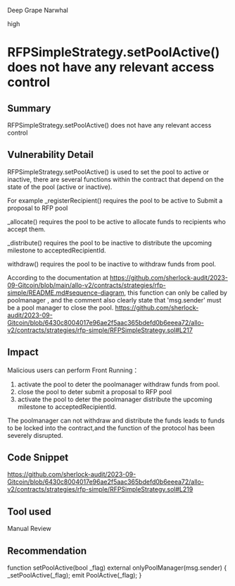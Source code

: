 Deep Grape Narwhal

high

# RFPSimpleStrategy.setPoolActive() does not have any relevant access control
## Summary
 RFPSimpleStrategy.setPoolActive() does not have any relevant access control 

## Vulnerability Detail
RFPSimpleStrategy.setPoolActive()  is used to set the pool to active or inactive,  there are several functions within the contract that depend on the state of the pool (active or inactive).

For example 
_registerRecipient()   requires the pool to be active to Submit a proposal to RFP pool

 _allocate()   requires the pool to be active to allocate funds to recipients who accept them.

 _distribute()  requires the pool to be inactive to distribute the upcoming milestone to acceptedRecipientId.

withdraw()   requires the pool to be inactive to withdraw funds from pool.

According to the documentation at https://github.com/sherlock-audit/2023-09-Gitcoin/blob/main/allo-v2/contracts/strategies/rfp-simple/README.md#sequence-diagram, this function can only be called by poolmanager , and the comment also clearly state that 'msg.sender' must be a pool manager to close the pool. https://github.com/sherlock-audit/2023-09-Gitcoin/blob/6430c8004017e96ae2f5aac365bdefd0b6eeea72/allo-v2/contracts/strategies/rfp-simple/RFPSimpleStrategy.sol#L217


## Impact
Malicious users can perform Front Running：
1. activate the pool to deter the poolmanager withdraw funds from pool.
2. close the pool to deter submit a proposal to RFP pool
3. activate the pool to deter the poolmanager distribute the upcoming milestone to acceptedRecipientId.

The poolmanager can not withdraw and distribute the funds leads to funds to be locked into the contract,and the function of the protocol has been severely disrupted.

## Code Snippet
https://github.com/sherlock-audit/2023-09-Gitcoin/blob/6430c8004017e96ae2f5aac365bdefd0b6eeea72/allo-v2/contracts/strategies/rfp-simple/RFPSimpleStrategy.sol#L219

## Tool used
Manual Review

## Recommendation
function setPoolActive(bool _flag) external onlyPoolManager(msg.sender) {
        _setPoolActive(_flag);
        emit PoolActive(_flag);
    }
